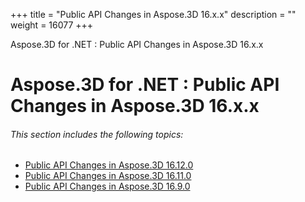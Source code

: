 +++
title = "Public API Changes in Aspose.3D 16.x.x" 
description = "" 
weight = 16077 
+++

Aspose.3D for .NET : Public API Changes in Aspose.3D 16.x.x  

# Aspose.3D for .NET : Public API Changes in Aspose.3D 16.x.x


###### This section includes the following topics:

*   [Public API Changes in Aspose.3D 16.12.0](https://docs2.aspose.com/3d/net/developerguide/knowledgebase/migratingfromearlierversionsofaspose3d/publicapichangesinaspose3d16xx/public+api+changes+in+aspose.3d+16.12.0)
*   [Public API Changes in Aspose.3D 16.11.0](https://docs2.aspose.com/3d/net/developerguide/knowledgebase/migratingfromearlierversionsofaspose3d/publicapichangesinaspose3d16xx/public+api+changes+in+aspose.3d+16.11.0)
*   [Public API Changes in Aspose.3D 16.9.0](https://docs2.aspose.com/3d/net/developerguide/knowledgebase/migratingfromearlierversionsofaspose3d/publicapichangesinaspose3d16xx/public+api+changes+in+aspose.3d+16.9.0)

